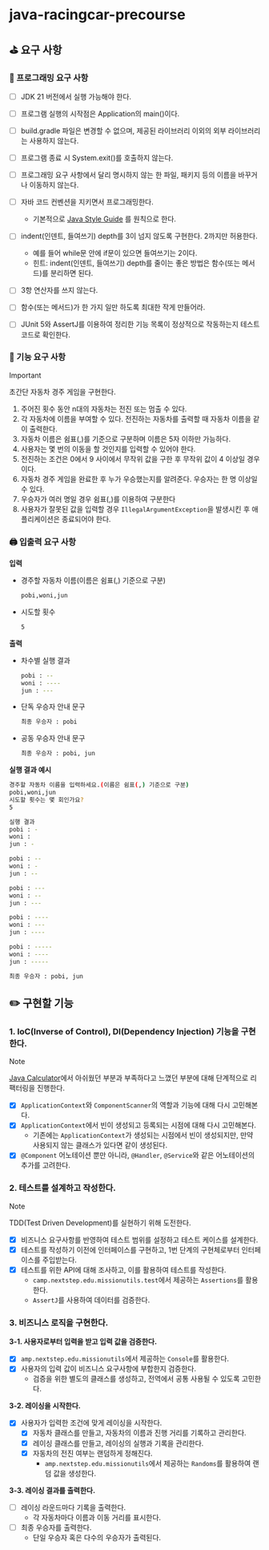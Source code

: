 # java-racingcar-precourse

## ⛳️ 요구 사항

### 🎯 프로그래밍 요구 사항

- [ ] JDK 21 버전에서 실행 가능해야 한다.
- [ ] 프로그램 실행의 시작점은 Application의 main()이다.
- [ ] build.gradle 파일은 변경할 수 없으며, 제공된 라이브러리 이외의 외부 라이브러리는 사용하지 않는다.
- [ ] 프로그램 종료 시 System.exit()를 호출하지 않는다.
- [ ] 프로그래밍 요구 사항에서 달리 명시하지 않는 한 파일, 패키지 등의 이름을 바꾸거나 이동하지 않는다.
- [ ] 자바 코드 컨벤션을 지키면서 프로그래밍한다.
  - 기본적으로 [Java Style Guide](https://github.com/woowacourse/woowacourse-docs/blob/main/styleguide/java)
    를 원칙으로 한다.

- [ ] indent(인덴트, 들여쓰기) depth를 3이 넘지 않도록 구현한다. 2까지만 허용한다.
  - 예를 들어 while문 안에 if문이 있으면 들여쓰기는 2이다.
  - 힌트: indent(인덴트, 들여쓰기) depth를 줄이는 좋은 방법은 함수(또는 메서드)를 분리하면 된다.
- [ ] 3항 연산자를 쓰지 않는다.
- [ ] 함수(또는 메서드)가 한 가지 일만 하도록 최대한 작게 만들어라.
- [ ] JUnit 5와 AssertJ를 이용하여 정리한 기능 목록이 정상적으로 작동하는지 테스트 코드로 확인한다.

### 🚀 기능 요구 사항

> [!IMPORTANT]
> 
> 초간단 자동차 경주 게임을 구현한다.

1. 주어진 횟수 동안 n대의 자동차는 전진 또는 멈출 수 있다.
2. 각 자동차에 이름을 부여할 수 있다. 전진하는 자동차를 출력할 때 자동차 이름을 같이 출력한다.
3. 자동차 이름은 쉼표(,)를 기준으로 구분하며 이름은 5자 이하만 가능하다.
4. 사용자는 몇 번의 이동을 할 것인지를 입력할 수 있어야 한다.
5. 전진하는 조건은 0에서 9 사이에서 무작위 값을 구한 후 무작위 값이 4 이상일 경우이다.
6. 자동차 경주 게임을 완료한 후 누가 우승했는지를 알려준다. 우승자는 한 명 이상일 수 있다.
7. 우승자가 여러 명일 경우 쉼표(,)를 이용하여 구분한다
8. 사용자가 잘못된 값을 입력할 경우 `IllegalArgumentException`을 발생시킨 후 애플리케이션은 종료되어야 한다.

### 🖨️ 입출력 요구 사항

**입력**

- 경주할 자동차 이름(이름은 쉼표(,) 기준으로 구분)

  ```bash
  pobi,woni,jun
  ```

- 시도할 횟수

  ```bash
  5
  ```

**출력**

- 차수별 실행 결과

  ```bash
  pobi : --
  woni : ----
  jun : ---
  ```

- 단독 우승자 안내 문구

  ```bash
  최종 우승자 : pobi
  ```

- 공동 우승자 안내 문구

  ```bash
  최종 우승자 : pobi, jun
  ```

**실행 결과 예시**

```bash
경주할 자동차 이름을 입력하세요.(이름은 쉼표(,) 기준으로 구분)
pobi,woni,jun
시도할 횟수는 몇 회인가요?
5

실행 결과
pobi : -
woni :
jun : -

pobi : --
woni : -
jun : --

pobi : ---
woni : --
jun : ---

pobi : ----
woni : ---
jun : ----

pobi : -----
woni : ----
jun : -----

최종 우승자 : pobi, jun
```

## ✏️ 구현할 기능

### 1. IoC(Inverse of Control), DI(Dependency Injection) 기능을 구현한다.

> [!NOTE]
> 
> [Java Calculator](https://github.com/himitery/java-calculator-7/tree/himitery)에서 아쉬웠던 부분과 부족하다고 느꼈던 부분에 대해 단계적으로 리팩터링을 진행한다.

- [x] `ApplicationContext`와 `ComponentScanner`의 역할과 기능에 대해 다시 고민해본다.
- [x] `ApplicationContext`에서 빈이 생성되고 등록되는 시점에 대해 다시 고민해본다.
  - 기존에는 `ApplicationContext`가 생성되는 시점에서 빈이 생성되지만, 만약 사용되지 않는 클래스가 있다면 같이 생성된다.
- [x] `@Component` 어노테이션 뿐만 아니라, `@Handler`, `@Service`와 같은 어노테이션의 추가를 고려한다.

### 2. 테스트를 설계하고 작성한다.

> [!NOTE]
> 
> TDD(Test Driven Development)를 실현하기 위해 도전한다.

- [x] 비즈니스 요구사항를 반영하여 테스트 범위를 설정하고 테스트 케이스를 설계한다.
- [x] 테스트를 작성하기 이전에 인터페이스를 구현하고, 1번 단계의 구현체로부터 인터페이스를 주입받는다.
- [x] 테스트를 위한 API에 대해 조사하고, 이를 활용하여 테스트를 작성한다.
  - `camp.nextstep.edu.missionutils.test`에서 제공하는 `Assertions`를 활용한다.
  - `AssertJ`를 사용하여 데이터를 검증한다.

### 3. 비즈니스 로직을 구현한다.

**3-1. 사용자로부터 입력을 받고 입력 값을 검증한다.**

- [x] `amp.nextstep.edu.missionutils`에서 제공하는 `Console`를 활용한다.
- [x] 사용자의 입력 값이 비즈니스 요구사항에 부합한지 검증한다.
  - 검증을 위한 별도의 클래스를 생성하고, 전역에서 공통 사용될 수 있도록 고민한다.

**3-2. 레이싱을 시작한다.**

- [x] 사용자가 입력한 조건에 맞게 레이싱을 시작한다.
  - [x] 자동차 클래스를 만들고, 자동차의 이름과 진행 거리를 기록하고 관리한다.
  - [x] 레이싱 클래스를 만들고, 레이싱의 실행과 기록을 관리한다.
  - [x] 자동차의 전진 여부는 랜덤하게 정해진다.
    - `amp.nextstep.edu.missionutils`에서 제공하는 `Randoms`를 활용하여 랜덤 값을 생성한다.

**3-3. 레이싱 결과를 출력한다.**

- [ ] 레이싱 라운드마다 기록을 출력한다.
  - 각 자동차마다 이름과 이동 거리를 표시한다.
- [ ] 최종 우승자를 출력한다.
  - 단일 우승자 혹은 다수의 우승자가 출력된다. 
